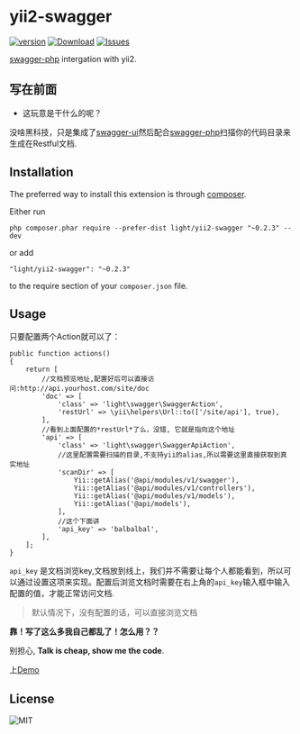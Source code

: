 yii2-swagger
============
[![version](https://img.shields.io/packagist/v/light/yii2-swagger.svg?style=flat-square)](https://packagist.org/packages/light/yii2-swagger)
[![Download](https://img.shields.io/packagist/dt/light/yii2-swagger.svg?style=flat-square)](https://packagist.org/packages/light/yii2-swagger)
[![Issues](https://img.shields.io/github/issues/lichunqiang/yii2-swagger.svg?style=flat-square)](https://github.com/lichunqiang/yii2-swagger/issues)

[swagger-php](https://github.com/zircote/swagger-php) intergation with yii2.

写在前面
--------

* 这玩意是干什么的呢？

没啥黑科技，只是集成了[swagger-ui](https://github.com/swagger-api/swagger-ui)然后配合[swagger-php](https://github.com/zircote/swagger-php)扫描你的代码目录来生成在Restful文档.


Installation
------------

The preferred way to install this extension is through [composer](http://getcomposer.org/download/).

Either run

```
php composer.phar require --prefer-dist light/yii2-swagger "~0.2.3" --dev
```

or add

```
"light/yii2-swagger": "~0.2.3"
```

to the require section of your `composer.json` file.


Usage
-----

只要配置两个Action就可以了：

```
public function actions()
{
    return [
        //文档预览地址,配置好后可以直接访问:http://api.yourhost.com/site/doc
        'doc' => [
            'class' => 'light\swagger\SwaggerAction',
            'restUrl' => \yii\helpers\Url::to(['/site/api'], true),
        ],
        //看到上面配置的*restUrl*了么，没错, 它就是指向这个地址
        'api' => [
            'class' => 'light\swagger\SwaggerApiAction',
            //这里配置需要扫描的目录,不支持yii的alias,所以需要这里直接获取到真实地址
            'scanDir' => [
                Yii::getAlias('@api/modules/v1/swagger'),
                Yii::getAlias('@api/modules/v1/controllers'),
                Yii::getAlias('@api/modules/v1/models'),
                Yii::getAlias('@api/models'),
            ],
            //这个下面讲
            'api_key' => 'balbalbal',
        ],
    ];
}
```

`api_key` 是文档浏览key,文档放到线上，我们并不需要让每个人都能看到，所以可以通过设置这项来实现。配置后浏览文档时需要在右上角的`api_key`输入框中输入配置的值，才能正常访问文档.

> 默认情况下，没有配置的话，可以直接浏览文档


**靠！写了这么多我自己都乱了！怎么用？？**

别担心, **Talk is cheap, show me the code**.


上[Demo](https://github.com/lichunqiang/yii2-swagger-demo)


License
-------
![MIT](https://img.shields.io/badge/license-MIT-blue.svg?style=flat-square)
